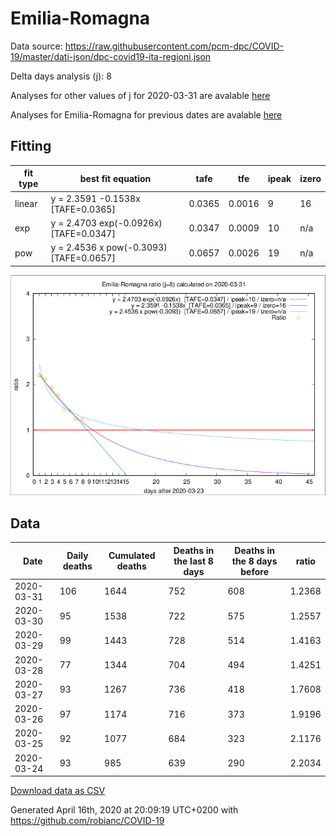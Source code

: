 # Emilia-Romagna

Data source: https://raw.githubusercontent.com/pcm-dpc/COVID-19/master/dati-json/dpc-covid19-ita-regioni.json

Delta days analysis (j): 8

Analyses for other values of j for 2020-03-31 are avalable [here](../2020-03-31/README.md)

Analyses for Emilia-Romagna for previous dates are avalable [here](../README.md)

## Fitting 
|fit type|best fit equation|tafe|tfe|ipeak|izero|
|-------|-----|--------|------|---|---|
|linear|y = 2.3591 -0.1538x  [TAFE=0.0365]|0.0365|0.0016|9|16|
|exp|y = 2.4703 exp(-0.0926x)  [TAFE=0.0347]|0.0347|0.0009|10|n/a|
|pow|y = 2.4536 x pow(-0.3093)  [TAFE=0.0657]|0.0657|0.0026|19|n/a|

![Plot](COVID-19_emilia-romagna_j8_2020-03-31.png)

## Data
|Date|Daily deaths|Cumulated deaths|Deaths in the last 8 days|Deaths in the 8 days before|ratio|
|----|----------|-----------|-------|--------------------|-----|
|2020-03-31|106|1644|752|608|1.2368|
|2020-03-30|95|1538|722|575|1.2557|
|2020-03-29|99|1443|728|514|1.4163|
|2020-03-28|77|1344|704|494|1.4251|
|2020-03-27|93|1267|736|418|1.7608|
|2020-03-26|97|1174|716|373|1.9196|
|2020-03-25|92|1077|684|323|2.1176|
|2020-03-24|93|985|639|290|2.2034|

[Download data as CSV](COVID-19_emilia-romagna_j8_2020-03-31.csv)

Generated April 16th, 2020 at 20:09:19 UTC+0200 with https://github.com/robianc/COVID-19
